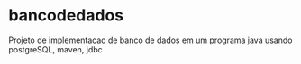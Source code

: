 # bancodedados
Projeto de implementacao de banco de dados em um programa java usando postgreSQL, maven, jdbc
